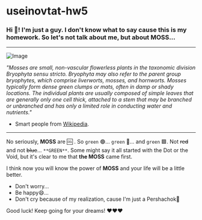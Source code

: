 # useinovtat-hw5
### Hi 🤝! I'm just a guy. I don't know what to say cause this is my homework. So let's not talk about me, but about MOSS...

---

![Image](https://www.marthastewart.com/thmb/UlQvqPs9NqmFqHyW3ZHEZfWRH6A=/1500x0/filters:no_upscale():max_bytes(150000):strip_icc()/moss-lead-getty-0723-ae32a968a5b74afd85d65a6cd0cab3b8.jpg)

_"Mosses are small, non-vascular flowerless plants in the taxonomic division Bryophyta sensu stricto. Bryophyta may also refer to the parent group bryophytes, which comprise liverworts, mosses, and hornworts. Mosses typically form dense green clumps or mats, often in damp or shady locations. The individual plants are usually composed of simple leaves that are generally only one cell thick, attached to a stem that may be branched or unbranched and has only a limited role in conducting water and nutrients."_

- Smart people from [Wikipedia](https://en.wikipedia.org/wiki/Moss).

---

No seriously, **MOSS** are 🆒 . So `green` 🟢... `green` 💚... and `green` 🟩. Not ~~red~~ and not ~~blue~~... `**GREEN**`. Some might say it all started with the Dot or the Void, but it's clear to me that **the MOSS** came first.
  
I think now you will know the power of **MOSS** and your life will be a little better.

- Don't worry...
- Be happy😄...
- Don't cry because of my realization, cause I'm just a Pershachok🐸

Good luck! Keep going for your dreams! ❤️❤️❤️
